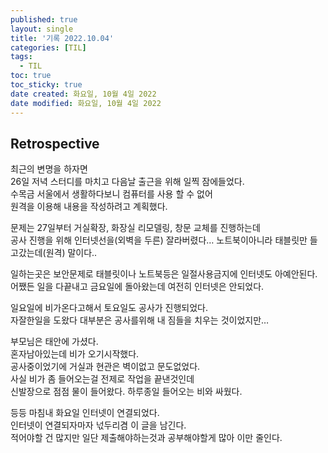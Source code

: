 ```yaml
---
published: true
layout: single
title: '기록 2022.10.04'
categories: [TIL]
tags:
  - TIL
toc: true
toc_sticky: true
date created: 화요일, 10월 4일 2022
date modified: 화요일, 10월 4일 2022
---
```


## Retrospective
최근의 변명을 하자면  
26일 저녁 스터디를 마치고 다음날 출근을 위해 일찍 잠에들었다.  
수목금 서울에서 생활하다보니 컴퓨터를 사용 할 수 없어  
원격을 이용해 내용을 작성하려고 계획했다.

문제는 27일부터 거실확장, 화장실 리모델링, 창문 교체를 진행하는데  
공사 진행을 위해 인터넷선을(외벽을 두른) 잘라버렸다…
노트북이아니라 태블릿만 들고갔는데(원격) 말이다..

일하는곳은 보안문제로 태블릿이나 노트북등은 일절사용금지에 인터넷도 아예안된다.  
어쨌든 일을 다끝내고 금요일에 돌아왔는데 여전히 인터넷은 안되었다.

일요일에 비가온다고해서 토요일도 공사가 진행되었다.  
자잘한일을 도왔다 대부분은 공사를위해 내 짐들을 치우는 것이었지만…

부모님은 태안에 가셨다.  
혼자남아있는데 비가 오기시작했다.  
공사중이었기에 거실과 현관은 벽이없고 문도없었다.  
사실 비가 좀 들어오는걸 전제로 작업을 끝낸것인데  
신발장으로 점점 물이 들어왔다. 하루종일 들어오는 비와 싸웠다.

등등 마침내 화요일 인터넷이 연결되었다.  
인터넷이 연결되자마자 넋두리겸 이 글을 남긴다.  
적어야할 건 많지만 일단 제출해야하는것과 공부해야할게 많아 이만 줄인다.
